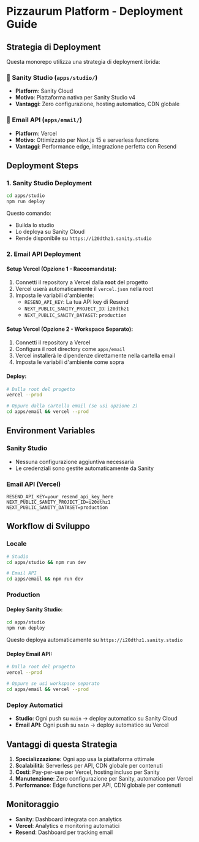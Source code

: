 # Pizzaurum Platform - Deployment Guide

## Strategia di Deployment

Questa monorepo utilizza una strategia di deployment ibrida:

### 🎨 Sanity Studio (`apps/studio/`)
- **Platform**: Sanity Cloud
- **Motivo**: Piattaforma nativa per Sanity Studio v4
- **Vantaggi**: Zero configurazione, hosting automatico, CDN globale

### 📧 Email API (`apps/email/`)
- **Platform**: Vercel
- **Motivo**: Ottimizzato per Next.js 15 e serverless functions
- **Vantaggi**: Performance edge, integrazione perfetta con Resend

## Deployment Steps

### 1. Sanity Studio Deployment

```bash
cd apps/studio
npm run deploy
```

Questo comando:
- Builda lo studio
- Lo deploya su Sanity Cloud
- Rende disponibile su `https://i20dthz1.sanity.studio`

### 2. Email API Deployment

#### Setup Vercel (Opzione 1 - Raccomandata):
1. Connetti il repository a Vercel dalla **root** del progetto
2. Vercel userà automaticamente il `vercel.json` nella root
3. Imposta le variabili d'ambiente:
   - `RESEND_API_KEY`: La tua API key di Resend
   - `NEXT_PUBLIC_SANITY_PROJECT_ID`: `i20dthz1`
   - `NEXT_PUBLIC_SANITY_DATASET`: `production`

#### Setup Vercel (Opzione 2 - Workspace Separato):
1. Connetti il repository a Vercel
2. Configura il root directory come `apps/email`
3. Vercel installerà le dipendenze direttamente nella cartella email
4. Imposta le variabili d'ambiente come sopra

#### Deploy:
```bash
# Dalla root del progetto
vercel --prod

# Oppure dalla cartella email (se usi opzione 2)
cd apps/email && vercel --prod
```

## Environment Variables

### Sanity Studio
- Nessuna configurazione aggiuntiva necessaria
- Le credenziali sono gestite automaticamente da Sanity

### Email API (Vercel)
```env
RESEND_API_KEY=your_resend_api_key_here
NEXT_PUBLIC_SANITY_PROJECT_ID=i20dthz1
NEXT_PUBLIC_SANITY_DATASET=production
```

## Workflow di Sviluppo

### Locale
```bash
# Studio
cd apps/studio && npm run dev

# Email API
cd apps/email && npm run dev
```

### Production

#### Deploy Sanity Studio:
```bash
cd apps/studio
npm run deploy
```
Questo deploya automaticamente su `https://i20dthz1.sanity.studio`

#### Deploy Email API:
```bash
# Dalla root del progetto
vercel --prod

# Oppure se usi workspace separato
cd apps/email && vercel --prod
```

### Deploy Automatici
- **Studio**: Ogni push su `main` → deploy automatico su Sanity Cloud
- **Email API**: Ogni push su `main` → deploy automatico su Vercel

## Vantaggi di questa Strategia

1. **Specializzazione**: Ogni app usa la piattaforma ottimale
2. **Scalabilità**: Serverless per API, CDN globale per contenuti
3. **Costi**: Pay-per-use per Vercel, hosting incluso per Sanity
4. **Manutenzione**: Zero configurazione per Sanity, automatico per Vercel
5. **Performance**: Edge functions per API, CDN globale per contenuti

## Monitoraggio

- **Sanity**: Dashboard integrata con analytics
- **Vercel**: Analytics e monitoring automatici
- **Resend**: Dashboard per tracking email
